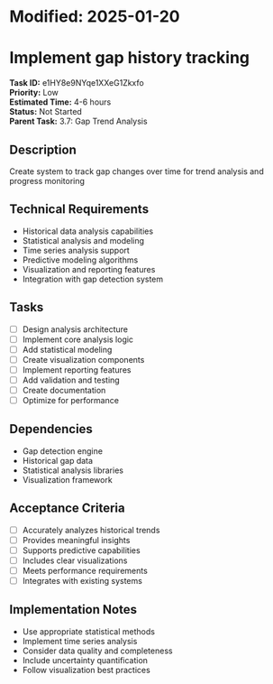 # Modified: 2025-01-20

# Implement gap history tracking

**Task ID:** e1HY8e9NYqe1XXeG1Zkxfo  
**Priority:** Low  
**Estimated Time:** 4-6 hours  
**Status:** Not Started  
**Parent Task:** 3.7: Gap Trend Analysis

## Description
Create system to track gap changes over time for trend analysis and progress monitoring

## Technical Requirements
- Historical data analysis capabilities
- Statistical analysis and modeling
- Time series analysis support
- Predictive modeling algorithms
- Visualization and reporting features
- Integration with gap detection system

## Tasks
- [ ] Design analysis architecture
- [ ] Implement core analysis logic
- [ ] Add statistical modeling
- [ ] Create visualization components
- [ ] Implement reporting features
- [ ] Add validation and testing
- [ ] Create documentation
- [ ] Optimize for performance

## Dependencies
- Gap detection engine
- Historical gap data
- Statistical analysis libraries
- Visualization framework

## Acceptance Criteria
- [ ] Accurately analyzes historical trends
- [ ] Provides meaningful insights
- [ ] Supports predictive capabilities
- [ ] Includes clear visualizations
- [ ] Meets performance requirements
- [ ] Integrates with existing systems

## Implementation Notes
- Use appropriate statistical methods
- Implement time series analysis
- Consider data quality and completeness
- Include uncertainty quantification
- Follow visualization best practices
